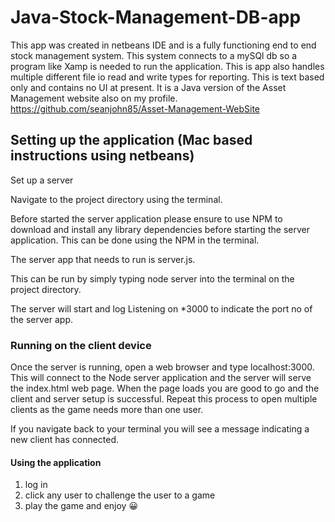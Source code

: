 
# Java-Stock-Management-DB-app

This app was created in netbeans IDE and is a fully functioning end to end stock management system. This system connects to a mySQl db so a program like Xamp is needed to run the application. This is app also handles multiple different file io read and write types for reporting. This is text based only and contains no UI at present. It is a Java version of the Asset Management website also on my profile. https://github.com/seanjohn85/Asset-Management-WebSite

## Setting up the application (Mac based instructions using netbeans)

Set up a server 

Navigate to the project directory using the terminal.

Before started the server application please ensure to use NPM to download and install any library dependencies before starting the server application. This can be done using the NPM in the terminal.

The server app that needs to run is server.js. 

This can be run by simply typing node server into the terminal on the project directory.

The server will start and log Listening on *3000 to indicate the port no of the server app.

### Running on the client device

Once the server is running, open a web browser and type localhost:3000. This will connect to the Node server application and the server will serve the index.html web page. When the page loads you are good to go and the client and server setup is successful. Repeat this process to open multiple clients as the game needs more than one user.

If you navigate back to your terminal you will see a message indicating a new client has connected.


#### Using the application
1. log in
2. click any user to challenge the user to a game 
3. play the game and enjoy 😀
